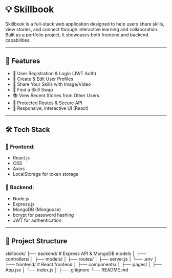 # 💡 Skillbook

Skillbook is a full-stack web application designed to help users share skills, view stories, and connect through interactive learning and collaboration. Built as a portfolio project, it showcases both frontend and backend capabilities.

---

## 📌 Features

- 👤 User Registration & Login (JWT Auth)
- 📝 Create & Edit User Profiles
- 🎯 Share Your Skills with Image/Video
- 🔄 Find a Skill Swap
- 📚 View Recent Stories from Other Users
- 🔐 Protected Routes & Secure API
- 🎨 Responsive, interactive UI (React)

---

## 🛠️ Tech Stack

### 🔹 Frontend:
- React.js
- CSS
- Axios
- LocalStorage for token storage

### 🔹 Backend:
- Node.js
- Express.js
- MongoDB (Mongoose)
- bcrypt for password hashing
- JWT for authentication

---

## 📁 Project Structure

skillbook/
├── backend/ # Express API & MongoDB models
│ ├── controllers/
│ ├── models/
│ ├── routes/
│ ├── server.js
│ └── .env
│
├── frontend/ # React frontend
│ ├── components/
│ ├── pages/
│ ├── App.jsx
│ └── index.js
│
├── .gitignore
└── README.md
